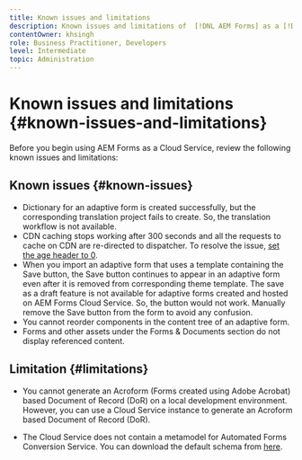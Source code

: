 ```yaml
---
title: Known issues and limitations
description: Known issues and limitations of  [!DNL AEM Forms] as a [!DNL Cloud Service] environment
contentOwner: khsingh
role: Business Practitioner, Developers
level: Intermediate
topic: Administration
---
```


# Known issues and limitations {#known-issues-and-limitations}

Before you begin using AEM Forms as a Cloud Service, review the following known issues and limitations:

## Known issues {#known-issues}

* Dictionary for an adaptive form is created successfully, but the corresponding translation project fails to create. So, the translation workflow is not available.
* CDN caching stops working after 300 seconds and all the requests to cache on CDN are re-directed to dispatcher. To resolve the issue, [set the age header to 0](troubleshooting-caching-performance.md#cdn-caching-stops-working-after-300-seconds). 
* When you import an adaptive form that uses a template containing the Save button, the Save button continues to appear in an adaptive form even after it is removed from corresponding theme template. The save as a draft feature is not available for adaptive forms created and hosted on AEM Forms Cloud Service. So, the button would not work. Manually remove the Save button from the form to avoid any confusion.
* You cannot reorder components in the content tree of an adaptive form. 
* Forms and other assets under the Forms & Documents section do not display referenced content.

## Limitation {#limitations}

* You cannot generate an Acroform (Forms created using Adobe Acrobat) based Document of Record (DoR) on a local development environment. However, you can use a Cloud Service instance to generate an Acroform based Document of Record (DoR).

* The Cloud Service does not contain a metamodel for Automated Forms Conversion Service. You can download the default schema from [here](https://experienceleague.adobe.com/docs/aem-forms-automated-conversion-service/assets/global.schema.json).
